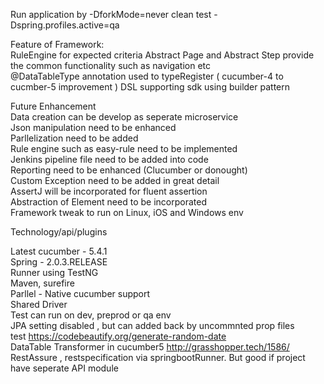 
Run application by -DforkMode=never clean test -Dspring.profiles.active=qa<br />

Feature of  Framework:<br />
RuleEngine for expected criteria 
Abstract Page and Abstract Step provide the common functionality such as navigation etc <br />
@DataTableType annotation used to typeRegister ( cucumber-4 to cucmber-5 improvement )
DSL supporting sdk using builder pattern

Future Enhancement<br />
Data creation can be develop as seperate microservice<br />
Json manipulation need to be enhanced<br />
Parllelization need to be added <br />
Rule engine such as easy-rule need to be implemented <br />
Jenkins pipeline file need to be added into code <br />
Reporting need to be enhanced (Clucumber or donought) <br />
Custom Exception need to be added in great detail <br />
AssertJ will be incorporated for fluent assertion <br />
Abstraction of Element need to be incorporated <br />
Framework tweak to run on Linux, iOS and Windows env <br />



Technology/api/plugins<br />

Latest cucumber - 5.4.1<br />
Spring - 2.0.3.RELEASE<br />
Runner using TestNG<br />
Maven, surefire<br />
Parllel - Native cucumber support<br />
Shared Driver<br />
Test can run on dev, preprod or qa env<br />
JPA setting disabled , but can added back by uncommnted prop files<br />
test https://codebeautify.org/generate-random-date<br />
DataTable Transformer in cucumber5 http://grasshopper.tech/1586/<br />
RestAssure , restspecification via springbootRunner. But good if project have seperate API module<br />


